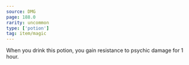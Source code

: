 ```yaml
---
source: DMG
page: 188.0
rarity: uncommon
type: ['potion']
tag: item/magic
---
```


When you drink this potion, you gain resistance to psychic damage for 1 hour.


